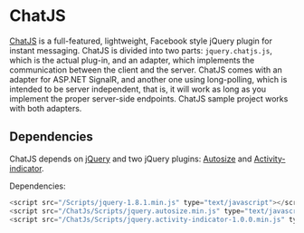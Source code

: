 ChatJS
======

[ChatJS](http://www.chatjs.net/) is a full-featured, lightweight, Facebook style jQuery plugin for instant messaging.
ChatJS is divided into two parts: `jquery.chatjs.js`, which is the actual plug-in, and an adapter, which implements the communication between the client and the server. ChatJS comes with an adapter for ASP.NET SignalR, and another one using long-polling, which is intended to be server independent, that is, it will work as long as you implement the proper server-side endpoints. ChatJS sample project works with both adapters.

Dependencies
-------------------

ChatJS depends on [jQuery](http://jquery.com/) and two jQuery plugins: [Autosize](http://www.jacklmoore.com/autosize/) and [Activity-indicator](http://neteye.github.io/activity-indicator.html).

Dependencies:

```js
<script src="/Scripts/jquery-1.8.1.min.js" type="text/javascript"></script>
<script src="/ChatJs/Scripts/jquery.autosize.min.js" type="text/javascript"></script>
<script src="/ChatJs/Scripts/jquery.activity-indicator-1.0.0.min.js" type="text/javascript"></script>
```
